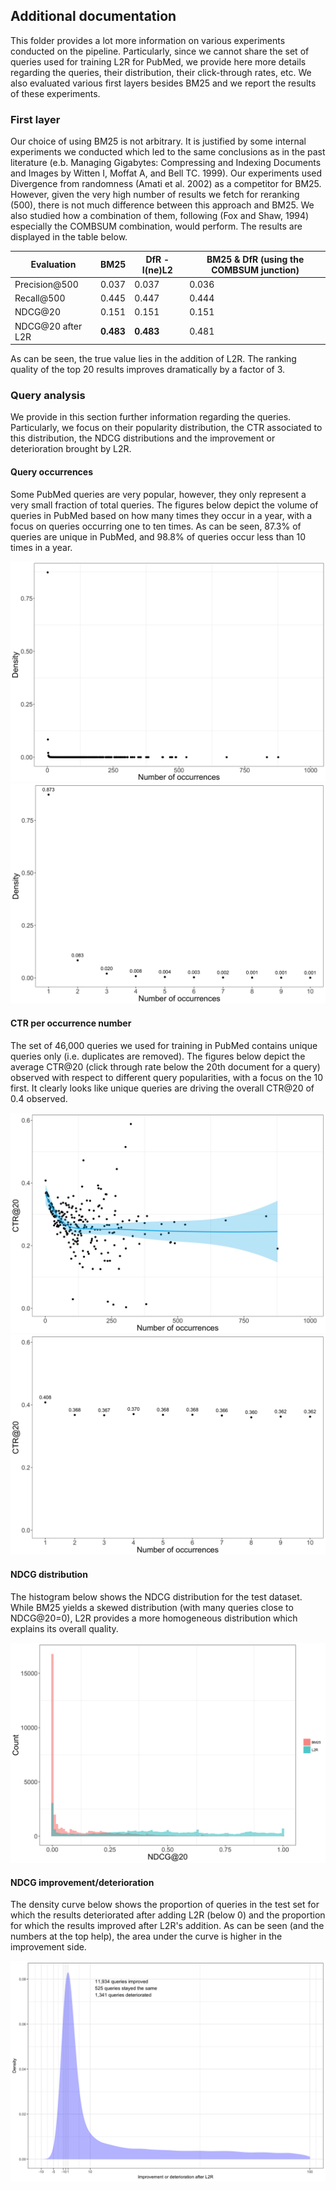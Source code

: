 ## Additional documentation

This folder provides a lot more information on various experiments conducted on the pipeline. Particularly, since we cannot share the set of queries used for training L2R for PubMed, we provide here more details regarding the queries, their distribution, their click-through rates, etc. We also evaluated various first layers besides BM25 and we report the results of these experiments.

### First layer
Our choice of using BM25 is not arbitrary. It is justified by some internal experiments we conducted which led to the same conclusions as in the past literature (e.b. Managing Gigabytes: Compressing and Indexing Documents and Images by Witten I, Moffat A, and Bell TC. 1999). Our experiments used Divergence from randomness (Amati et al. 2002) as a competitor for BM25. However, given the very high number of results we fetch for reranking (500), there is not much difference between this approach and BM25. We also studied how a combination of them, following (Fox and Shaw, 1994) especially the COMBSUM combination, would perform. The results are displayed in the table below.

| Evaluation         | BM25 | DfR - I(ne)L2 | BM25 & DfR (using the COMBSUM junction) |
| -------------      | ------------| ---         | ---         |
| Precision@500      | 0.037 | 0.037 | 0.036 |
| Recall@500         | 0.445 | 0.447 | 0.444 |
| NDCG@20            | 0.151 | 0.151 | 0.151 |
| NDCG@20 after L2R  | **0.483** | **0.483** | 0.481 |

As can be seen, the true value lies in the addition of L2R. The ranking quality of the top 20 results improves dramatically by a factor of 3.

### Query analysis
We provide in this section further information regarding the queries. Particularly, we focus on their popularity distribution, the CTR associated to this distribution, the NDCG distributions and the improvement or deterioration brought by L2R.

#### Query occurrences
Some PubMed queries are very popular, however, they only represent a very small fraction of total queries. The figures below depict the volume of queries in PubMed based on how many times they occur in a year, with a focus on queries occurring one to ten times. As can be seen, 87.3% of queries are unique in PubMed, and 98.8% of queries occur less than 10 times in a year.

![Query_occurrence_distribution](./images/Query_occurrence_distribution.png?raw=true)
![Query_occurrence_distribution_1-10](./images/Query_occurrence_distribution_1-10.png?raw=true)

#### CTR per occurrence number
The set of 46,000 queries we used for training in PubMed contains unique queries only (i.e. duplicates are removed). The figures below depict the average CTR@20 (click through rate below the 20th document for a query) observed with respect to different query popularities, with a focus on the 10 first. It clearly looks like unique queries are driving the overall CTR@20 of 0.4 observed.

![Query_occurrence_CTR](./images/Query_occurrence_CTR.png?raw=true)
![Query_occurrence_CTR_1-10](./images/Query_occurrence_CTR_1-10.png?raw=true)

#### NDCG distribution
The histogram below shows the NDCG distribution for the test dataset. While BM25 yields a skewed distribution (with many queries close to NDCG@20=0), L2R provides a more homogeneous distribution which explains its overall quality.

![BM25_L2R_distributions](./images/BM25_L2R_distributions.png?raw=true)

#### NDCG improvement/deterioration
The density curve below shows the proportion of queries in the test set for which the results deteriorated after adding L2R (below 0) and the proportion for which the results improved after L2R's addition. As can be seen (and the numbers at the top help), the area under the curve is higher in the improvement side.

![BM25_L2R_improvement](./images/BM25_L2R_improvement.png?raw=true)
